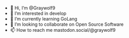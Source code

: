 - 👋 Hi, I’m @Graywolf9
- 👀 I’m interested in develop
- 🌱 I’m currently learning GoLang
- 💞️ I’m looking to collaborate on Open Source Software
- 📫 How to reach me mastodon.social/@graywolf9

<!---
Graywolf9/Graywolf9 is a ✨ special ✨ repository because its `README.md` (this file) appears on your GitHub profile.
You can click the Preview link to take a look at your changes.
--->

